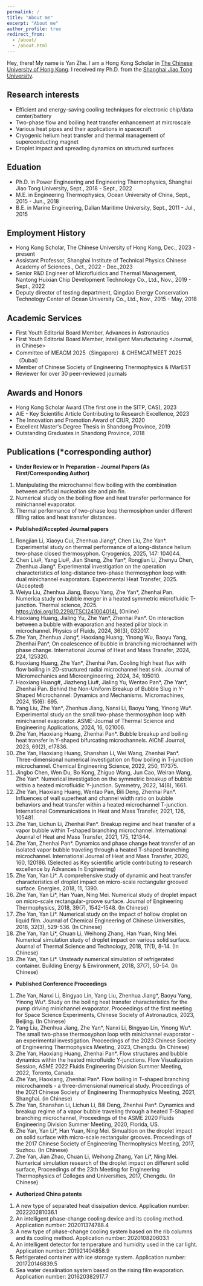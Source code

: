 ```yaml
---
permalink: /
title: "About me"
excerpt: "About me"
author_profile: true
redirect_from: 
  - /about/
  - /about.html
---
```



Hey, there! My name is Yan Zhe. I am a Hong Kong Scholar in [The Chinese University of Hong Kong](https://www.cuhk.edu.hk/). I received my Ph.D. from the [Shanghai Jiao Tong University](https://www.sjtu.edu.cn/). 


Research interests
------
- Efficient and energy-saving cooling techniques for electronic chip/data center/battery
- Two-phase flow and boiling heat transfer enhancement at mircroscale
- Various heat pipes and their applications in spacecraft
- Cryogenic helium heat transfer and thermal management of superconducting magnet
- Droplet impact and spreading dynamics on structured surfaces

Eduation
------
- Ph.D. in Power Engineering and Engineering Thermophysics, Shanghai Jiao Tong University, Sept., 2018 - Sept., 2022
- M.E. in Engineering Thermophysics, Ocean University of China, Sept., 2015 - Jun., 2018
- B.E. in Marine Engineering, Dalian Maritime University, Sept., 2011 - Jul., 2015

Employment History
------
- Hong Kong Scholar, The Chinese University of Hong Kong, Dec., 2023 - present
- Assistant Professor, Shanghai Institute of Technical Physics Chinese Academy of Sciences., Oct., 2022 - Dec.,2023
- Senior R&D Engineer of Microfluidics and Thermal Management, Nantong Huixian Chip Development Technology Co., Ltd., Nov., 2019 - Sept., 2022
- Deputy director of testing department, Qingdao Energy Conservation Technology Center of Ocean University Co., Ltd., Nov., 2015 - May, 2018

Academic Services
------
-	First Youth Editorial Board Member, Advances in Astronautics <Journal>
-	First Youth Editorial Board Member, Intelligent Manufacturing <Journal, in Chinese>
-	Committee of MEACM 2025（Singapore）& CHEMCATMEET 2025（Dubai）<Conference>
-	Member of Chinese Society of Engineering Thermophysics & IMarEST
-	Reviewer for over 30 peer-reviewed journals

Awards and Honors
------
- Hong Kong Scholar Award (The first one in the SITP, CAS), 2023
- AIE - Key Scientific Article Contributing to Research Excellence, 2023
- The Innovation and Promotion Award of CIUR, 2020
- Excellent Master's Degree Thesis in Shandong Province, 2019
- Outstanding Graduates in Shandong Province, 2018


Publications (\*corresponding author)
------
- **Under Review or In Preparation - Journal Papers (As First/Corresponding Author)**
1.	Manipulating the microchannel flow boiling with the combination between artificial nucleation site and pin fin. 
2.	Numerical study on the boiling flow and heat transfer performance for minichannel evaporator.
3.	Thermal performance of two-phase loop thermosiphon under different filling ratios and heat transfer distances. 


- **Published/Accepted Journal papers**
    
1.	Rongjian Li, Xiaoyu Cui, Zhenhua Jiang*, Chen Liu, Zhe Yan*. Experimental study on thermal performance of a long-distance helium two-phase closed thermosyphon. Cryogenics, 2025, 147: 104044.
2.	Chen Liu#, Yang Liu#, Jian Sheng, Zhe Yan*, Rongjian Li, Zhenyu Chen, Zhenhua Jiang*. Experimental investigation on the operation characteristics of long-distance two-phase thermosyphon loop with dual minichannel evaporators. Experimental Heat Transfer, 2025. (Accepted)
3.	Weiyu Liu, Zhenhua Jiang, Baoyu Yang, Zhe Yan*, Zhenhai Pan. Numerica study on bubble merger in a heated symmetric microfluidic T-junction. Thermal science, 2025. https://doi.org/10.2298/TSCI241004014L (Online)
4.	Haoxiang Huang, Jialing Yu, Zhe Yan*, Zhenhai Pan*. On interaction between a bubble with evaporation and heated pillar block in microchannel. Physics of Fluids, 2024, 36(3), 032017.
5.	Zhe Yan, Zhenhua Jiang*, Haoxiang Huang, Yinong Wu, Baoyu Yang, Zhenhai Pan*, On coalescence of bubble in branching microchannel with phase change. International Journal of Heat and Mass Transfer, 2024, 224, 125320.
6.	Haoxiang Huang, Zhe Yan*, Zhenhai Pan. Cooling high heat flux with flow boiling in 2D-structured radial microchannel heat sink. Journal of Micromechanics and Microengineering, 2024, 34, 105010.
7.	Haoxiang Huang#, Jiazheng Liu#, Jialing Yu, Wentao Pan*, Zhe Yan*, Zhenhai Pan. Behind the Non-Uniform Breakup of Bubble Slug in Y-Shaped Microchannel: Dynamics and Mechanisms. Micromachines, 2024, 15(6): 695.
8.	Yang Liu, Zhe Yan*, Zhenhua Jiang, Nanxi Li, Baoyu Yang, Yinong Wu*. Experimental study on the small two-phase thermosyphon loop with minichannel evaporator. ASME-Journal of Thermal Science and Engineering Applications, 2024, 16, 021006.
9.	Zhe Yan, Haoxiang Huang, Zhenhai Pan*. Bubble breakup and boiling heat transfer in Y-shaped bifurcating microchannels. AIChE Journal, 2023, 69(2), e17836.
10.	Zhe Yan, Haoxiang Huang, Shanshan Li, Wei Wang, Zhenhai Pan*. Three-dimensional numerical investigation on flow boiling in T-junction microchannel. Chemical Engineering Science, 2022, 250, 117375.
11.	Jingbo Chen, Wen Du, Bo Kong, Zhiguo Wang, Jun Cao, Weiran Wang, Zhe Yan*. Numerical investigation on the symmetric breakup of bubble within a heated microfluidic Y-junction. Symmetry, 2022, 14(8), 1661.
12.	Zhe Yan, Haoxiang Huang, Wentao Pan, Bili Deng, Zhenhai Pan*. Influences of wall superheat and channel width ratio on bubble behaviors and heat transfer within a heated microchannel T-junction. International Communications in Heat and Mass Transfer, 2021, 126, 105481.
13.	Zhe Yan, Lichun Li, Zhenhai Pan*. Breakup regime and heat transfer of a vapor bubble within T-shaped branching microchannel. International Journal of Heat and Mass Transfer, 2021, 175, 121344.
14.	Zhe Yan, Zhenhai Pan*. Dynamics and phase change heat transfer of an isolated vapor bubble traveling through a heated T-shaped branching microchannel. International Journal of Heat and Mass Transfer, 2020, 160, 120186. (Selected as Key scientific article contributing to research excellence by Advances In Engineering)
15.	Zhe Yan, Yan Li*. A comprehensive study of dynamic and heat transfer characteristics of droplet impact on micro-scale rectangular grooved surface. Energies, 2018, 11, 1390.
16.	Zhe Yan, Yan Li*, Han Yuan, Ning Mei. Numerical study of droplet impact on micro-scale rectangular-groove surface. Journal of Engineering Thermophysics, 2018, 39(7), 1542-1548. (In Chinese)
17.	Zhe Yan, Yan Li*. Numerical study on the impact of hollow droplet on liquid film. Journal of Chemical Engineering of Chinese Universities, 2018, 32(3), 529-536. (In Chinese)
18.	Zhe Yan, Yan Li*, Chuan Li, Weihong Zhang, Han Yuan, Ning Mei. Numerical simulation study of droplet impact on various solid surface. Journal of Thermal Science and Technology, 2018, 17(1), 8-14. (In Chinese)
19.	Zhe Yan, Yan Li*. Unsteady numerical simulation of refrigerated container. Building Energy & Environment, 2018, 37(7), 50-54. (In Chinese)


- **Published Conference Proceedings**
1.	Zhe Yan, Nanxi Li, Bingyao Lin, Yang Liu, Zhenhua Jiang*, Baoyu Yang, Yinong Wu*. Study on the boiling heat transfer characteristics for the pump driving minichannel evaporator. Proceedings of the first meeting for Space Science Experiments, Chinese Society of Astronautics, 2023, Beijing. (In Chinese)
2.	Yang Liu, Zhenhua Jiang, Zhe Yan*, Nanxi Li, Bingyao Lin, Yinong Wu*. The small two-phase thermosyphon loop with minichannel evaporator - an experimental investigation. Proceedings of the 2023 Chinese Society of Engineering Thermophysics Meeting, 2023, Chengdu. (In Chinese)
3.	Zhe Yan, Haoxiang Huang, Zhenhai Pan*. Flow structures and bubble dynamics within the heated microfluidic Y-junctions. Flow Visualization Session, ASME 2022 Fluids Engineering Division Summer Meeting, 2022, Toronto, Canada. 
4.	Zhe Yan, Haoxiang, Zhenhai Pan*. Flow boiling in T-shaped branching microchannels - a three-dimensional numerical study. Proceedings of the 2021 Chinese Society of Engineering Thermophysics Meeting, 2021, Shanghai. (in Chinese)
5.	Zhe Yan, Shanshan Li, Lichun Li, Bili Deng, Zhenhai Pan*. Dynamics and breakup regime of a vapor bubble traveling through a heated T-Shaped branching microchannel, Proceedings of the ASME 2020 Fluids Engineering Division Summer Meeting, 2020, Florida, US. 
6.	Zhe Yan, Yan Li*, Han Yuan, Ning Mei. Simualtion on the droplet impact on solid surface with micro-scale rectangular grooves. Proceedings of the 2017 Chinese Society of Engineering Thermophysics Meeting, 2017, Suzhou. (In Chinese)
7.	Zhe Yan, Jian Zhao, Chuan Li, Weihong Zhang, Yan Li*, Ning Mei. Numerical simulation research of the droplet impact on different solid surface, Proceedings of the 23th Meeting for Engineering Thermophysics of Colleges and Universities, 2017, Chengdu. (In Chinese)

- **Authorized China patents**
1.	A new type of separated heat dissipation device. Application number: 202220281036.1
2.	An intelligent phase-change cooling device and its cooling method. Application number: 202011374788.4
3.	A new type of phase-change cooling system based on the rib columns and its cooling method. Application number: 202010820603.1
4.	An intelligent detector for temperature and humidity used in the car light. Application number: 201921404858.9
5.	Refrigerated container with ice storage system. Application number: 201720146839.5
6.	Sea water desalination system based on the rising film evaporation. Application number: 201620382917.7
